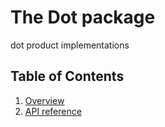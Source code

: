 # The Dot package

dot product implementations

## Table of Contents

1. [Overview](overview.md)
2. [API reference](api-reference.md)
